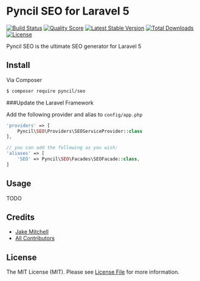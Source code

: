 # Pyncil SEO for Laravel 5

[![Build Status][ico-build]][link-travis]
[![Quality Score][ico-scrutinizer]][link-scrutinizer]
[![Latest Stable Version][ico-stable]][link-packagist]
[![Total Downloads][ico-downloads]][link-packagist]
[![License][ico-license]][link-license]

Pyncil SEO is the ultimate SEO generator for Laravel 5

## Install

Via Composer

``` bash
$ composer require pyncil/seo
```

###Update the Laravel Framework

Add the following provider and alias to `config/app.php`

``` php
'providers' => [
    Pyncil\SEO\Providers\SEOServiceProvider::class
],

// you can add the following as you wish:
'aliases' => [
    'SEO' => Pyncil\SEO\Facades\SEOFacade::class,
]
```

## Usage

TODO

## Credits

- [Jake Mitchell][link-author]
- [All Contributors][link-contributors]

## License

The MIT License (MIT). Please see [License File][link-license] for more information.

[ico-stable]: https://img.shields.io/github/release/pyncil/seo.svg?style=flat-square
[ico-downloads]: https://img.shields.io/packagist/dt/pyncil/seo.svg?style=flat-square
[ico-license]: https://img.shields.io/github/license/pyncil/seo.svg?style=flat-square
[ico-scrutinizer]: https://img.shields.io/scrutinizer/g/Pyncil/SEO.svg?style=flat-square
[ico-build]: https://img.shields.io/travis/Pyncil/SEO.svg?style=flat-square

[link-travis]: https://travis-ci.org/Pyncil/SEO
[link-scrutinizer]: https://scrutinizer-ci.com/g/Pyncil/SEO
[link-packagist]: https://packagist.org/packages/pyncil/seo
[link-license]: ./LICENSE
[link-author]: https://github.com/Pyncil
[link-contributors]: ../../contributors
